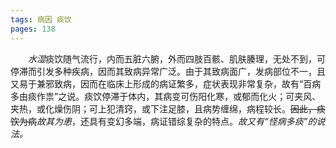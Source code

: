 ```yaml
---
tags: 病因 痰饮
pages: 138
---
```

&emsp;&emsp;<dfn>水湿</dfn>痰饮随气流行，内而五脏六腑，外而四肢百骸、肌肤腠理，无处不到，可停滞而引发多种疾病，因而其致病异常广泛。由于其致病面广，发病部位不一，且又易于兼邪致病，因而在临床上形成的病证繁多，症状表现非常复杂，故有“百病多由痰作祟”之说。痰饮停滞于体内，其病变可伤阳化寒，或郁而化火；可夹风、夹热，或化燥伤阴；可上犯清窍，或下注足膝，且病势缠绵，病程较长。~~因此，痰饮为病~~<dfn>故其为患</dfn>，还具有变幻多端，病证错综复杂的特点。<dfn>故又有“怪病多痰”的说法。</dfn>